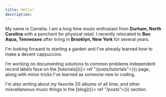 ```yaml
---
title: Hello!
description:  
---
```



My name is Camelia. I am a long time music enthusiast from **Durham, North Carolina** with a penchant for physical retail. I recently relocated to **Bon Aqua, Tennessee** after living in **Brooklyn, New York** for several years. 

I'm looking forward to starting a garden and I've already learned how to make a decent cappuccino. 

I’m working on documenting solutions to common problems independent record labels face on the [tutorials]({{< ref "/posts/tutorials">}}) page, along with minor tricks I've learned as someone new to coding. 

I'm also writing about my favorite 20 albums of all time, and other miscellaneous music things in the [blog]({{< ref "/posts">}}) section. 
